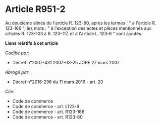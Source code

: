 # Article R951-2

Au deuxième alinéa de l'article R. 123-80, après les termes : " à l'article R. 123-166 ", les mots : " à l'exception des
actes et pièces mentionnés aux articles R. 123-103 à R. 123-117, et à l'article L. 123-9 " sont ajoutés.

**Liens relatifs à cet article**

_Codifié par_:

  - Décret n°2007-431 2007-03-25 JORF 27 mars 2007

_Abrogé par_:

  - Décret n°2016-296 du 11 mars 2016 - art. 20

_Cite_:

  - Code de commerce
  - Code de commerce - art. L123-9
  - Code de commerce - art. R123-166
  - Code de commerce - art. R123-80
